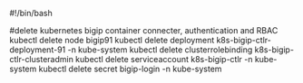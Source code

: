 #!/bin/bash

#delete kubernetes bigip container connecter, authentication and RBAC
kubectl delete node bigip91
kubectl delete deployment k8s-bigip-ctlr-deployment-91 -n kube-system
kubectl delete clusterrolebinding k8s-bigip-ctlr-clusteradmin
kubectl delete serviceaccount k8s-bigip-ctlr -n kube-system
kubectl delete secret bigip-login -n kube-system